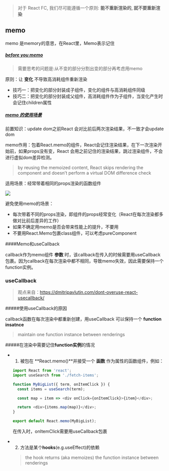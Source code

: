 >  对于 React FC, 我们尽可能遵循一个原则: **能不重新渲染的, 就不要重新渲染**

## memo

memo 是memory的意思，在React里，Memo表示记住

##### [before you memo](https://overreacted.io/zh-hans/before-you-memo/) 

>  需要思考的问题是:从不变的部分分割出变的部分再考虑用memo

原则：让 **变化** 不导致高消耗组件重新渲染

- 技巧一：把变化的部分封装成子组件，变化的组件与高消耗组件同级
- 技巧二：把变化的部分封装成父组件，高消耗组件作为子组件，当变化产生时会记住children属性

##### [memo 的使用场景](https://dmitripavlutin.com/use-react-memo-wisely/)

前置知识：update dom之前React 会对比前后两次渲染结果，不一致才会update dom

memo作用：包着React.memo的组件，React会记住渲染结果，在下一次渲染开始前，如果props没有变，React 会用之前记住的渲染结果，跳过渲染组件，不会进行虚拟dom差异检测。

> by reusing the memoized content, React skips rendering the component and doesn’t perform a virtual DOM difference check

适用场景：经常带着相同的props渲染的函数组件

![](https://dmitripavlutin.com/static/c07d2ce4ede6301197b9605a75ae9b4e/5fd6b/when-to-use-react-memo-infographic.jpg)



避免使用memo的场景：

- 每次带着不同的props渲染，即组件的props经常变化（React在每次渲染都多做对比前后差异的工作）
- 如果不确定用memo是否会带来性能上的提升，不要用
- 不要用React.Memo包裹class组件，可以考虑pureComponent

####Memo和useCallback 

callback作为memo组件 **参数** 时，该callback在传入的时候需要用useCallback包裹。因为callback在每次渲染中都不相同，导致memo失效，因此需要保持一个function实例。



### useCallback

> 观点来自：https://dmitripavlutin.com/dont-overuse-react-usecallback/

#####使用useCallback的原因

callback函数在每次渲染中都重新创建，用useCallback 可以保持一个 **function insatnce**

> maintain one function instance between renderings 

#####在渲染中需要记住**function实例**的情况

- 1. 被包在 **React.memo()**并接受一个 **函数** 作为属性的函数组件，例如：

  ```js
  import React from 'react';
  import useSearch from './fetch-items';
  
  function MyBigList({ term, onItemClick }) {
    const items = useSearch(term);
  
    const map = item => <div onClick={onItemClick}>{item}</div>;
  
    return <div>{items.map(map)}</div>;
  }
  
  export default React.memo(MyBigList);
  
  ```

  在传入时，onItemClick需要用useCallback包裹

- 2. 方法是某个**hooks**(e.g.useEffect)的依赖

  > the hook returns (aka memoizes) the function instance between renderings

